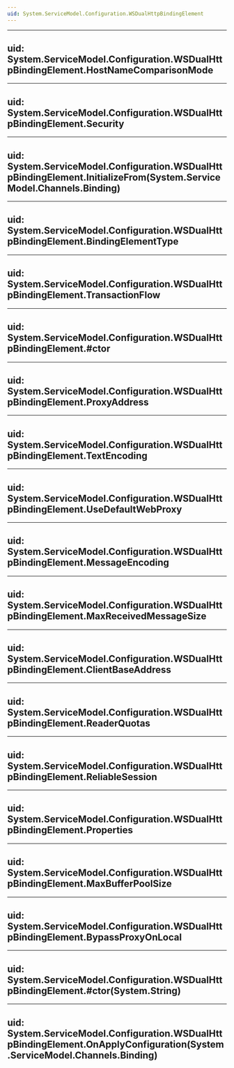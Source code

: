```yaml
---
uid: System.ServiceModel.Configuration.WSDualHttpBindingElement
---
```


---
uid: System.ServiceModel.Configuration.WSDualHttpBindingElement.HostNameComparisonMode
---

---
uid: System.ServiceModel.Configuration.WSDualHttpBindingElement.Security
---

---
uid: System.ServiceModel.Configuration.WSDualHttpBindingElement.InitializeFrom(System.ServiceModel.Channels.Binding)
---

---
uid: System.ServiceModel.Configuration.WSDualHttpBindingElement.BindingElementType
---

---
uid: System.ServiceModel.Configuration.WSDualHttpBindingElement.TransactionFlow
---

---
uid: System.ServiceModel.Configuration.WSDualHttpBindingElement.#ctor
---

---
uid: System.ServiceModel.Configuration.WSDualHttpBindingElement.ProxyAddress
---

---
uid: System.ServiceModel.Configuration.WSDualHttpBindingElement.TextEncoding
---

---
uid: System.ServiceModel.Configuration.WSDualHttpBindingElement.UseDefaultWebProxy
---

---
uid: System.ServiceModel.Configuration.WSDualHttpBindingElement.MessageEncoding
---

---
uid: System.ServiceModel.Configuration.WSDualHttpBindingElement.MaxReceivedMessageSize
---

---
uid: System.ServiceModel.Configuration.WSDualHttpBindingElement.ClientBaseAddress
---

---
uid: System.ServiceModel.Configuration.WSDualHttpBindingElement.ReaderQuotas
---

---
uid: System.ServiceModel.Configuration.WSDualHttpBindingElement.ReliableSession
---

---
uid: System.ServiceModel.Configuration.WSDualHttpBindingElement.Properties
---

---
uid: System.ServiceModel.Configuration.WSDualHttpBindingElement.MaxBufferPoolSize
---

---
uid: System.ServiceModel.Configuration.WSDualHttpBindingElement.BypassProxyOnLocal
---

---
uid: System.ServiceModel.Configuration.WSDualHttpBindingElement.#ctor(System.String)
---

---
uid: System.ServiceModel.Configuration.WSDualHttpBindingElement.OnApplyConfiguration(System.ServiceModel.Channels.Binding)
---
